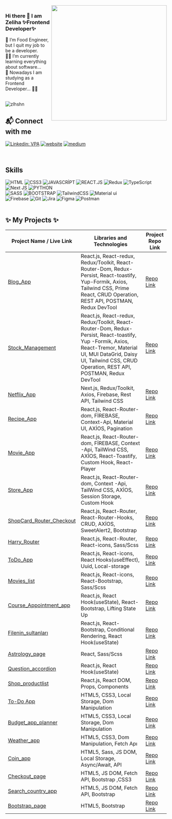 

<img src="https://media.giphy.com/media/L1R1tvI9svkIWwpVYr/giphy.gif" align="right" width="360">



### Hi there 👋 I am Zeliha   ✨Frontend Developer✨<br>

🎈 I’m Food Engineer, but I quit my job to be a developer.<br>
👩‍💻 I’m currently learning everything about software...<br>
🚀 Nowadays I am studying as a Frontend Developer... 👩‍💻<br><br>



 <p align="left"> <img src="https://komarev.com/ghpvc/?username=zlhshn&label=Profile%20views&color=0e75b6&style=for-the-badge" alt="zlhshn" /> </p>



## 📬 Connect with me 

[![Linkedin: VPA](https://img.shields.io/badge/linkedin-%230077B5.svg?&style=for-the-badge&logo=linkedin&logoColor=white)](https://www.linkedin.com/in/zeliha-sahin/)
[![website](https://img.shields.io/badge/Gmail-D14836?style=for-the-badge&logo=gmail&logoColor=white)](mailto:zsahin4401@gmail.com)
[![medium](https://img.shields.io/badge/Medium-12100E?style=for-the-badge&logo=medium&logoColor=white)](https://medium.com/@zsahin4401)

<br>


## Skills

![HTML](https://img.shields.io/badge/HTML5-E34F26?style=for-the-badge&logo=html5&logoColor=white)
![CSS3](https://img.shields.io/badge/CSS3-1572B6?style=for-the-badge&logo=css3&logoColor=white)
![JAVASCRİPT](https://img.shields.io/badge/JavaScript-323330?style=for-the-badge&logo=javascript&logoColor=F7DF1E)
![REACT.JS](https://img.shields.io/badge/React.Js-20232A?style=for-the-badge&logo=react&logoColor=61DAFB)
![Redux](https://img.shields.io/badge/redux-%23593d88.svg?style=for-the-badge&logo=redux&logoColor=white)
![TypeScript](https://img.shields.io/badge/typescript-%23007ACC.svg?style=for-the-badge&logo=typescript&logoColor=white)
![Next JS](https://img.shields.io/badge/Next.Js-black?style=for-the-badge&logo=next.js&logoColor=white)
![PYTHON](https://img.shields.io/badge/Python-3776AB?style=for-the-badge&logo=python&logoColor=white)
<br>
![SASS](https://img.shields.io/badge/Sass-CC6699?style=for-the-badge&logo=sass&logoColor=white)
![BOOTSTRAP](https://img.shields.io/badge/Bootstrap-563D7C?style=for-the-badge&logo=bootstrap&logoColor=white)
![TailwindCSS](https://img.shields.io/badge/tailwindcss-%2338B2AC.svg?style=for-the-badge&logo=tailwind-css&logoColor=white)
![Material ui](https://img.shields.io/badge/Material%20UI-007FFF?style=for-the-badge&logo=mui&logoColor=white)
<br>
![Firebase](https://img.shields.io/badge/firebase-%23039BE5.svg?style=for-the-badge&logo=firebase)
![Git](https://img.shields.io/badge/GIT-E44C30?style=for-the-badge&logo=git&logoColor=white)
![Jira](https://img.shields.io/badge/jira-%230A0FFF.svg?style=for-the-badge&logo=jira&logoColor=white) 
![Figma](https://img.shields.io/badge/figma-%0FA455.svg?style=for-the-badge&logo=figma&logoColor=white)
![Postman](https://img.shields.io/badge/Postman-FF6C37?style=for-the-badge&logo=postman&logoColor=white)
<br>
<br>
<!-- <br>
<p align="left"> 
<a href="https://www.w3.org/html/" target="_blank" rel="noreferrer"> <img src="https://raw.githubusercontent.com/devicons/devicon/master/icons/html5/html5-original-wordmark.svg" alt="html5" width="40" height="40"/></a> 
<a href="https://www.w3schools.com/css/" target="_blank" rel="noreferrer"> <img src="https://raw.githubusercontent.com/devicons/devicon/master/icons/css3/css3-original-wordmark.svg" alt="css3" width="40" height="40"/></a>  
<a href="https://developer.mozilla.org/en-US/docs/Web/JavaScript" target="_blank" rel="noreferrer"> <img src="https://raw.githubusercontent.com/devicons/devicon/master/icons/javascript/javascript-original.svg" alt="javascript" width="40" height="40"/></a> 
<a href="https://getbootstrap.com" target="_blank" rel="noreferrer"> <img src="https://raw.githubusercontent.com/devicons/devicon/master/icons/bootstrap/bootstrap-plain-wordmark.svg" alt="bootstrap" width="40" height="40"/></a> 
<a href="https://reactjs.org/" target="_blank" rel="noreferrer"> <img src="https://raw.githubusercontent.com/devicons/devicon/master/icons/react/react-original-wordmark.svg" alt="react" width="40" height="40"/></a>
<a href="https://redux.js.org" target="_blank" rel="noreferrer"> <img src="https://raw.githubusercontent.com/devicons/devicon/master/icons/redux/redux-original.svg" alt="redux" width="40" height="40"/></a> 
<a href="https://sass-lang.com" target="_blank" rel="noreferrer"> <img src="https://raw.githubusercontent.com/devicons/devicon/master/icons/sass/sass-original.svg" alt="sass" width="40" height="40"/></a> <a href="https://tailwindcss.com/" target="_blank" rel="noreferrer"> <img src="https://www.vectorlogo.zone/logos/tailwindcss/tailwindcss-icon.svg" alt="tailwind" width="40" height="40"/></a> 
<a href="https://www.typescriptlang.org/" target="_blank" rel="noreferrer"> <img src="https://raw.githubusercontent.com/devicons/devicon/master/icons/typescript/typescript-original.svg" alt="typescript" width="40" height="40"/></a>
<a href="https://postman.com" target="_blank" rel="noreferrer"> <img src="https://www.vectorlogo.zone/logos/getpostman/getpostman-icon.svg" alt="postman" width="40" height="40"/></a>
<a href="https://nextjs.org/" target="_blank" rel="noreferrer"> <img src="https://cdn.worldvectorlogo.com/logos/nextjs-2.svg" alt="nextjs" width="40" height="40"/></a>
<a href="#" target="_blank"> <img src="https://www.python.org/static/img/python-logo.png" alt="python" width="100"height="40" /></a>  
<a href="#" target="_blank"> <img src="https://user-images.githubusercontent.com/25181517/189716855-2c69ca7a-5149-4647-936d-780610911353.png" alt="firebase" height="40"/></a> 
</p>

<a href="https://mui.com/" target="_blank"> <img src="https://user-images.githubusercontent.com/25181517/190887639-d0ba4ec9-ddbe-45dd-bea1-4db83846503e.png" alt="materialUI" height="40"/></a> 
<a href="https://www.linux.org/" target="_blank" rel="noreferrer"> <img src="https://raw.githubusercontent.com/devicons/devicon/master/icons/linux/linux-original.svg" alt="linux" width="40" height="40"/></a>
<a href="https://www.figma.com/" target="_blank" rel="noreferrer"> <img src="https://www.vectorlogo.zone/logos/figma/figma-icon.svg" alt="figma" width="40" height="40"/></a>
<a href="https://git-scm.com/" target="_blank" rel="noreferrer"> <img src="https://www.vectorlogo.zone/logos/git-scm/git-scm-icon.svg" alt="git" width="40" height="40"/></a>
<a href="#" target="_blank"> <img src="https://www.svgrepo.com/show/349375/github.svg" alt="gitHub" height="40"/></a> -->



## ✨ My Projects ✨

| Project Name / Live Link          | Libraries and Technologies      | Project Repo Link                    |
|-----------------------------|--------------------------------------|---------------------------|
[Blog_App](https://blog-app-zlhshn.vercel.app/) | React.js, React-redux, Redux/Toolkit, React-Router-Dom, Redux-Persist, React-toastify, Yup-Formik, Axios, Tailwind CSS, Prime React, CRUD Operation, REST API, POSTMAN, Redux DevTool | [Repo Link](https://github.com/zlhshn/blog_app)
[Stock_Management](https://stock-app-zlhshn.vercel.app/) | React.js, React-redux, Redux/Toolkit, React-Router-Dom, Redux-Persist, React-toastify, Yup -Formik, Axios, React-Tremor, Material UI, MUI DataGrid, Daisy UI, Tailwind CSS, CRUD Operation, REST API, POSTMAN, Redux DevTool | [Repo Link](https://github.com/zlhshn/stock_app)
[Netflix_App](https://netflix-nextjs-zlhshn.vercel.app/) | Next.js, Redux/Toolkit, Axios, Firebase, Rest API, Tailwind CSS | [Repo Link](https://github.com/zlhshn/netflix_next.Js)
[Recipe_App](https://recipe-app-zlh.vercel.app/) | React.js, React-Router-dom, FİREBASE, Context-Api, Material UI, AXİOS, Pagination  |   [Repo Link](https://github.com/zlhshn/recipe_App/blob/main/)
[Movie_App](https://movie-app-zlh.vercel.app/) | React.js, React-Router-dom, FİREBASE, Context -Api, TailWind CSS, AXİOS, React-Toastify, Custom Hook, React-Player |   [Repo Link](https://github.com/zlhshn/movie_app/tree/main)
[Store_App](https://store-app-zlh.vercel.app/) | React.js, React-Router-dom, Context -Api, TailWind CSS, AXİOS, Session Storage, Custom Hook | [Repo Link](https://github.com/zlhshn/store_App)
[ShopCard_Router_Checkout](https://shopping-card-router-zlh.vercel.app/) |React.js, React-Router, React-Router-Hooks, CRUD, AXİOS, SweetAlert2, Bootstrap  | [Repo Link](https://github.com/zlhshn/shopping-card-router/blob/main/)
[Harry_Router](https://harry-router.vercel.app/) |React.js, React-Router, React-icons, Sass/Scss   | [Repo Link](https://github.com/zlhshn/harry_router)
[ToDo_App](https://to-do-react-jet-zlh.vercel.app/) | React.js, React-icons, React Hooks(useEffect), Uuid,  Local-storage | [Repo Link](https://github.com/zlhshn/toDo_react)
[Movies_list](https://movies-list-zlh.vercel.app/) |React.js, React-icons, React-Bootstrap, Sass/Scss  | [Repo Link](https://github.com/zlhshn/movies_list/tree/main)
[Course_Appointment_app](https://course-appointment-app.vercel.app/) |React.js, React Hook(useState), React-Bootstrap, Lifting State Up  | [Repo Link](https://github.com/zlhshn/course_appointment_app/tree/main)
[Filenin_sultanları](https://volleyball-react-zlh.vercel.app/) |  React.js, React-Bootstrap, Conditional Rendering, React Hook(useState)    | [Repo Link](https://github.com/zlhshn/volleyball-react)
[Astrology_page](https://astrology-rct.vercel.app) | React, Sass/Scss     | [Repo Link](https://github.com/zlhshn/astrology_react)
[Question_accordion ](https://question-acordion-zlh.vercel.app/) |  React.js, React Hook(useState)    | [Repo Link](https://github.com/zlhshn/question_acordion)
[Shop_productlist](https://shop-productlist.vercel.app/) |  React.js, React DOM, Props, Components     | [Repo Link](https://github.com/zlhshn/shop_productlist)
[To-Do App ](https://shop-productlist.vercel.app/) | HTML5, CSS3, Local Storage, Dom Manipulation     | [Repo Link](https://github.com/zlhshn/todo_App)
[Budget_app_planner](https://zlhshn.github.io/budget_app_planner/) |  HTML5, CSS3, Local Storage, Dom Manipulation     | [Repo Link](https://github.com/zlhshn/budget_app_planner)
[Weather_app](https://zlhshn.github.io/weather_app/) | HTML5, CSS3, Dom Manipulation, Fetch Apı    | [Repo Link](https://github.com/zlhshn/weather_app)
[Coin_app](https://zlhshn.github.io/crypto_coin/)  | HTML5, Sass, JS DOM, Local Storage, Async/Await, API    | [Repo Link](https://github.com/zlhshn/crypto_coin)
[Checkout_page](https://zlhshn.github.io/checkout_page/) |  HTML5, JS DOM, Fetch API, Bootstrap ,CSS3   | [Repo Link](https://github.com/zlhshn/checkout_page)
[Search_country_app](https://zlhshn.github.io/search_country/)  | HTML5, JS DOM, Fetch API, Bootstrap     | [Repo Link](https://github.com/zlhshn/search_country)
[Bootstrap_page](https://zlhshn.github.io/bootstrap_wp2/)|HTML5, Bootstrap |[Repo Link](https://github.com/zlhshn/bootstrap_wp2/tree/main)  







